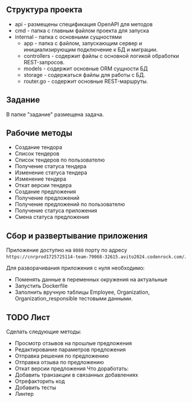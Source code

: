 ## Структура проекта
- api - размещены спецификация OpenAPI для методов
- cmd - папка с главным файлом проекта для запуска
- internal - папка с основными сущностями
  - app - папка с файлом, запускающим сервер и инициализирующим подключение к БД и миграции.
  - controllers - содержит файлы с основной логикой обработки REST-запросов.
  - models - содержит основные ORM сущности БД
  - storage - содержаться файлы для работы с БД.
  - router.go - содержит основные REST-маршруты.

## Задание
В папке "задание" размещена задача.

## Рабочие методы
- Создание тендора
- Список тендеров
- Список тендеров по пользователю
- Получение статуса тендера
- Изменение статуса тендера
- Изменение тендера
- Откат версии тендера
- Создание предложения
- Получение предложений
- Получение предложений по пользователю
- Получение статуса приложения
- Смена статуса предложения

## Сбор и развертывание приложения
Приложение доступно на `8080` порту по адресу `https://cnrprod1725725114-team-79068-32615.avito2024.codenrock.com/`.

Для разворачивания приложения с нуля необходимо:
- Поменять данные в переменных окружения на актуальные
- Запустить Dockerfile
- Заполнить вручную таблицы Employee, Organization, Organization_responsible тестовыми данными.

## TODO Лист
Сделать следующие методы:
- Просмотр отзывов на прошлые предложения
- Редактирование параметров предложения
- Отправка решения по предложению
- Отправка отзыва по предложению
- Откат версии предложения
Что доработать:
- Добавить транзакции в связанных добавлениях
- Отрефакторить код
- Добавить тесты
- Линтер


